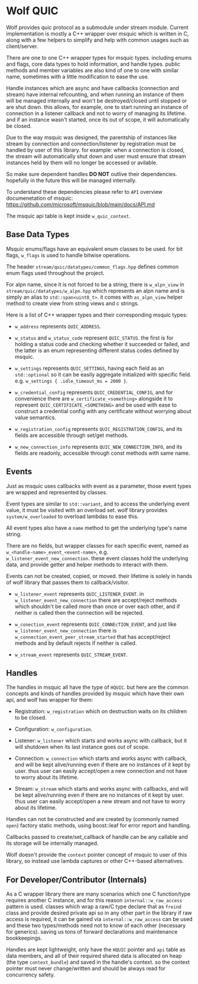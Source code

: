 # Wolf QUIC

Wolf provides quic protocol as a submodule under stream module. Current implementation is mostly a C++ wrapper over msquic which is written in C, along with a few helpers to simplify and help with common usages such as client/server.

There are one to one C++ wrapper types for msquic types. including enums and flags, core data types to hold information, and handle types. public methods and member variables are also kind of one to one with similar name, sometimes with a little modification to ease the use.

Handle instances which are async and have callbacks (connection and stream) have internal refcounting, and when running an instance of them will be managed internally and won't be destroyed/closed until stopped or are shut down. this allows, for example, one to start running an instance of connection in a listener callback and not to worry of managing its lifetime. and if an instance wasn't started, once its out of scope, it will automatically be closed.

Due to the way msquic was designed, the parentship of instances like stream by connection and connection/listener by registration must be handled by user of this library. for example: when a connection is closed, the stream will automatically shut down and user must ensure that stream instances held by them will no longer be accessed or avilable.

So make sure dependent handles **DO NOT** outlive their dependencies. hopefully in the future this will be managed internally.

To understand these dependencies please refer to `API` overview documenetation of msquic: https://github.com/microsoft/msquic/blob/main/docs/API.md

The msquic api table is kept inside `w_quic_context`.

## Base Data Types

Msquic enums/flags have an equivalent enum classes to be used. for bit flags, `w_flags` is used to handle bitwise operations.

The header `stream/quic/datatypes/common_flags.hpp` defines common enum flags used throughout the project.

For alpn name, since it is not forced to be a string, there is `w_alpn_view` in `stream/quic/datatypes/w_alpn.hpp` which represents an alpn name and is simply an alias to `std::span<uint8_t>`. it comes with `as_alpn_view` helper method to create view from string views and c strings.

Here is a list of C++ wrapper types and their corresponding msquic types:
 - `w_address` represents `QUIC_ADDRESS`.

 - `w_status` and `w_status_code` represent `QUIC_STATUS`. the first is for holding a status code and checking whether it succeeded or failed, and the latter is an enum representing different status codes defined by msquic.

 - `w_settings` represents `QUIC_SETTINGS`, having each field as an `std::optional` so it can be easily aggregate initialized with specific field. e.g. `w_settings { .idle_timeout_ms = 2000 }`.

 - `w_credential_config` represents `QUIC_CREDENTIAL_CONFIG`, and for convenience there are `w_certificate_<something>` alongside it to represent `QUIC_CERTIFICATE_<SOMETHING>` and be used with ease to construct a credential config with any certificate without worrying about value semantics.

 - `w_registration_config` represents `QUIC_REGISTRATION_CONFIG`, and its fields are accessible through set/get methods.

 - `w_new_connection_info` represents `QUIC_NEW_CONNECTION_INFO`, and its fields are readonly, accessible through const methods with same name.

## Events

Just as msquic uses callbacks with event as a parameter, those event types are wrapped and represented by classes.

Event types are similar to `std::variant`, and to access the underlying event value, it must be visited with an overload set. wolf library provides `system/w_overloaded` to overload lambdas to ease this.

All event types also have a `name` method to get the underlying type's name string.

There are no fields, but wrapper classes for each specific event, named as `w_<handle-name>_event_<event-name>`, e.g. `w_listener_event_new_connection`. these event classes hold the underlying data, and provide getter and helper methods to interact with them.

Events can not be created, copied, or moved. their lifetime is solely in hands of wolf library that passes them to callback/visitor.

 - `w_listener_event` represents `QUIC_LISTENER_EVENT`. in `w_listener_event_new_connection` there are accept/reject methods which shouldn't be called more than once or over each other, and if neither is called then the connection will be rejected.

 - `w_conection_event` represents `QUIC_CONNEcTION_EVENT`, and just like `w_listener_event_new_connection` there is `w_connection_event_peer_stream_started` that has accept/reject methods and by default rejects if neither is called.

 - `w_stream_event` represents `QUIC_STREAM_EVENT`.

## Handles

The handles in msquic all have the type of `HQUIC`. but here are the common concepts and kinds of handles provided by msquic which have their own api, and wolf has wrapper for them:

 - Registration: `w_registration` which on destruction waits on its children to be closed.

 - Configuration: `w_configuration`.

 - Listener: `w_listener` which starts and works async with callback, but it will shutdown when its last instance goes out of scope.

 - Connection: `w_connection` which starts and works async with callback, and will be kept alive/running even if there are no instances of it kept by user. thus user can easily accept/open a new connection and not have to worry about its lifetime.

 - Stream: `w_stream` which starts and works async with callbacks, and will be kept alive/running even if there are no instances of it kept by user. thus user can easily accept/open a new stream and not have to worry about its lifetime.

Handles can not be constructed and are created by (commonly named `open`) factory static methods, using boost::leaf for error report and handling.

Callbacks passed to create/set_callback of handle can be any callable and its storage will be internally managed.

Wolf doesn't provide the `context` pointer concept of msquic to user of this library, so instead use lambda captures or other C++-based alternatives.

## For Developer/Contributor (Internals)

As a C wrapper library there are many scenarios which one C function/type requires another C instance, and for this reason `internal::w_raw_access` pattern is used. classes which wrap a raw/C type declare that as `freind` class and provide desired private api so in any other part in the library if raw access is required, it can be gained via `internal::w_raw_access` can be used and these two types/methods need not to know of each other (necessary for generics). saving us tons of forward declarations and maintenance bookkeepings.

Handles are kept lightweight, only have the `HQUIC` pointer and `api` table as data members, and all of their required shared data is allocated on heap (the type `context_bundle`) and saved in the handle's context. so the context pointer must never change/written and should be always read for concurrency safety.
